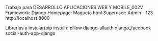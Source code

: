 Trabajo para DESARROLLO APLICACIONES WEB Y MOBILE_002V
Framework: Django
Homepage: Maqueta.html
Superuser: Admin - 123
http://localhost:8000

Librerias a instalar(pip install): pillow
                                    django-allauth
                                    django_facebook
                                    social-auth-app-django

                                    